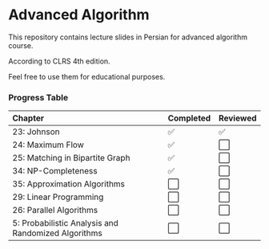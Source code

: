# Advanced Algorithm

This repository contains lecture slides in Persian for advanced algorithm course.

According to CLRS 4th edition.

Feel free to use them for educational purposes.

### Progress Table
| Chapter                                             | Completed | Reviewed |
| :-------------------------------------------------- | :-------- | :------- |
| 23: Johnson                                         | ✅         | ✅        |
| 24: Maximum Flow                                    | ✅         | ⬜        |
| 25: Matching in Bipartite Graph                     | ✅         | ⬜        |
| 34: NP-Completeness                                 | ✅         | ⬜        |
| 35: Approximation Algorithms                        | ⬜         | ⬜        |
| 29: Linear Programming                              | ⬜         | ⬜        |
| 26: Parallel Algorithms                             | ⬜         | ⬜        |
| 5: Probabilistic Analysis and Randomized Algorithms | ⬜         | ⬜        |
